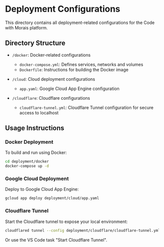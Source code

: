 # Deployment Configurations

This directory contains all deployment-related configurations for the Code with Morais platform.

## Directory Structure

- `/docker`: Docker-related configurations
  - `docker-compose.yml`: Defines services, networks and volumes
  - `Dockerfile`: Instructions for building the Docker image

- `/cloud`: Cloud deployment configurations
  - `app.yaml`: Google Cloud App Engine configuration

- `/cloudflare`: Cloudflare configurations
  - `cloudflare-tunnel.yml`: Cloudflare Tunnel configuration for secure access to localhost

## Usage Instructions

### Docker Deployment

To build and run using Docker:

```bash
cd deployment/docker
docker-compose up -d
```

### Google Cloud Deployment

Deploy to Google Cloud App Engine:

```bash
gcloud app deploy deployment/cloud/app.yaml
```

### Cloudflare Tunnel

Start the Cloudflare tunnel to expose your local environment:

```bash
cloudflared tunnel --config deployment/cloudflare/cloudflare-tunnel.yml run
```

Or use the VS Code task "Start Cloudflare Tunnel".
